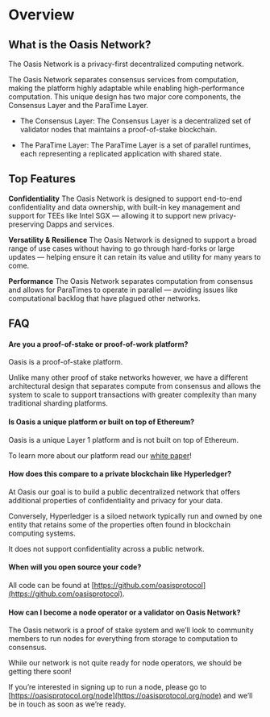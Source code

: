 # Overview

## What is the Oasis Network?

The Oasis Network is a privacy-first decentralized computing
network.

The Oasis Network separates consensus services from computation,
making the platform highly adaptable while enabling high-performance computation.
This unique design has two major core components, the Consensus Layer and
the ParaTime Layer.

* The Consensus Layer: The Consensus Layer is a decentralized set of validator
nodes that maintains a proof-of-stake blockchain.

* The ParaTime Layer: The ParaTime Layer is a set of parallel runtimes, each
representing a replicated application with shared state. 

## Top Features

**Confidentiality**
The Oasis Network is designed to support end-to-end confidentiality and data
ownership, with built-in key management and support for TEEs like Intel SGX —
allowing it to support new privacy-preserving Dapps and services.

**Versatility & Resilience**
The Oasis Network is designed to support a broad range of use cases without
having to go through hard-forks or large updates — helping ensure it can retain
its value and utility for many years to come.

**Performance**
The Oasis Network separates computation from consensus and allows for ParaTimes
to operate in parallel — avoiding issues like computational backlog that have
plagued other networks.

## FAQ

#### Are you a proof-of-stake or proof-of-work platform?

Oasis is a proof-of-stake platform.

Unlike many other proof of stake networks however, we have a different architectural design that separates compute from consensus and allows the system to scale to support transactions with greater complexity than many traditional sharding platforms.

#### Is Oasis a unique platform or built on top of Ethereum?

Oasis is a unique Layer 1 platform and is not built on top of Ethereum.

To learn more about our platform read our [white paper](https://oasisprotocol.org/papers)!

#### How does this compare to a private blockchain like Hyperledger?

At Oasis our goal is to build a public decentralized network that offers additional properties of confidentiality and privacy for your data.

Conversely, Hyperledger is a siloed network typically run and owned by one entity that retains some of the properties often found in blockchain computing systems.

It does not support confidentiality across a public network.

#### When will you open source your code?

All code can be found at [https://github.com/oasisprotocol](https://github.com/oasisprotocol).

#### How can I become a node operator or a validator on Oasis Network?

The Oasis network is a proof of stake system and we’ll look to community members to run nodes for everything from storage to computation to consensus.

While our network is not quite ready for node operators, we should be getting there soon!

If you’re interested in signing up to run a node, please go to [https://oasisprotocol.org/node](https://oasisprotocol.org/node) and we’ll be in touch as soon as we’re ready.

